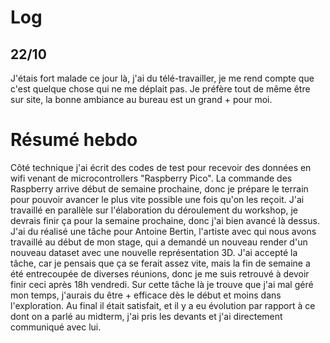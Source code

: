 # Log
## 22/10
J'étais fort malade ce jour là, j'ai du télé-travailler, je me rend compte que c'est quelque chose qui ne me déplait pas. Je préfère tout de même être sur site, la bonne ambiance au bureau est un grand + pour moi. 

# Résumé hebdo
Côté technique j'ai écrit des codes de test pour recevoir des données en wifi venant de microcontrollers "Raspberry Pico". La commande des Raspberry arrive début de semaine prochaine, donc je prépare le terrain pour pouvoir avancer le plus vite possible une fois qu'on les reçoit. J'ai travaillé en parallèle sur l'élaboration du déroulement du workshop, je devrais finir ça pour la semaine prochaine, donc j'ai bien avancé là dessus. 
J'ai du réalisé une tâche pour Antoine Bertin, l'artiste avec qui nous avons travaillé au début de mon stage, qui a demandé un nouveau render d'un nouveau dataset avec une nouvelle représentation 3D. J'ai accepté la tâche, car je pensais que ça se ferait assez vite, mais la fin de semaine a été entrecoupée de diverses réunions, donc je me suis retrouvé à devoir finir ceci après 18h vendredi. Sur cette tâche là je trouve que j'ai mal géré mon temps, j'aurais du être + efficace dès le début et moins dans l'exploration. Au final il était satisfait, et il y a eu évolution par rapport à ce dont on a parlé au midterm, j'ai pris les devants et j'ai directement communiqué avec lui. 